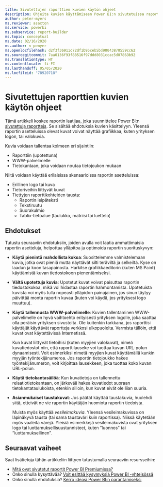 ```yaml
---
title: Sivutettujen raporttien kuvien käytön ohjeet
description: Ohjeita kuvien käyttämiseen Power BI:n sivutetuissa raporteissa.
author: peter-myers
ms.reviewer: asaxton
ms.service: powerbi
ms.subservice: report-builder
ms.topic: conceptual
ms.date: 02/16/2020
ms.author: v-pemyer
ms.openlocfilehash: d2f3f36911c72df1b95ceb5bd90043870559cc62
ms.sourcegitcommit: 7aa0136f93f88516f97ddd8031ccac5d07863b92
ms.translationtype: HT
ms.contentlocale: fi-FI
ms.lasthandoff: 05/05/2020
ms.locfileid: "78920718"
---
```

# <a name="image-use-guidance-for-paginated-reports"></a>Sivutettujen raporttien kuvien käytön ohjeet

Tämä artikkeli koskee raportin laatijaa, joka suunnittelee Power BI:n [sivutettuja raportteja](../paginated-reports/paginated-reports-report-builder-power-bi.md). Se sisältää ehdotuksia kuvien käsittelyyn. Yleensä raportin asetteluissa olevat kuvat voivat näyttää grafiikkaa, kuten yrityksen logon, tai valokuvia.

Kuvia voidaan tallentaa kolmeen eri sijaintiin:

- Raporttiin (upotettuna)
- WWW-palvelimelle
- Tietokantaan, joka voidaan noutaa tietojoukon mukaan

Niitä voidaan käyttää erilaisissa skenaarioissa raportin asetteluissa:

- Erillinen logo tai kuva
- Tietoriveihin liittyvät kuvat
- Tiettyjen raporttikohteiden tausta:
  - Raportin leipäteksti
  - Tekstiruutu
  - Suorakulmio
  - Tablix-tietoalue (taulukko, matriisi tai luettelo)

## <a name="suggestions"></a>Ehdotukset

Tutustu seuraaviin ehdotuksiin, joiden avulla voit laatia ammattimaisia raportin asetteluja, helpottaa ylläpitoa ja optimoida raportin suorituskyvyn:

- **Käytä pienintä mahdollista kokoa**: Suosittelemme valmistelemaan kuvia, jotka ovat pieniä mutta näyttävät silti teräviltä ja selkeiltä. Kyse on laadun ja koon tasapainosta. Harkitse grafiikkaeditorin (kuten MS Paint) käyttämistä kuvan tiedostokoon pienentämiseksi.
- **Vältä upotettuja kuvia**: Upotetut kuvat voivat paisuttaa raportin tiedostokokoa, mikä voi hidastaa raportin hahmontamista. Upotetuista kuvista voi myös tulla nopeasti ylläpidon painajainen, jos sinun täytyy päivittää monta raportin kuvaa (kuten voi käydä, jos yrityksesi logo muuttuu).
- **Käytä tallennusta WWW-palvelimelle**: Kuvien tallentaminen WWW-palvelimelle on hyvä vaihtoehto erityisesti yrityksen logolle, joka saattaa olla peräisin yrityksen sivustolta. Ole kuitenkin tarkkana, jos raporttisi käyttäjät käyttävät raportteja verkkosi ulkopuolelta. Varmista tällöin, että kuvat ovat käytettävissä Internetissä.

    Kun kuvat liittyvät tietoihisi (kuten myyjien valokuvat), nimeä kuvatiedostot niin, että raporttilauseke voi tuottaa kuvan URL-polun dynaamisesti. Voit esimerkiksi nimetä myyjien kuvat käyttämällä kunkin myyjän työntekijänumeroa. Jos raportin tietojoukko hakee työntekijänumeron, voit kirjoittaa lausekkeen, joka tuottaa koko kuvan URL-polun.
- **Käytä tietokantasäilöä**: Kun kuvatietoja on tallennettu relaatiotietokantaan, on järkevää hakea kuvatiedot suoraan tietokantataulukoista, etenkin silloin, kun kuvat eivät ole liian suuria.
- **Asianmukaiset taustakuvat**: Jos päätät käyttää taustakuvia, huolehdi siitä, etteivät ne vie raportin käyttäjän huomiota raportin tiedoista. 

    Muista myös käyttää _vesileimakuvia_. Yleensä vesileimakuvissa on läpinäkyvä tausta (tai sama taustaväri kuin raportissa). Niissä käytetään myös vaaleita värejä. Yleisiä esimerkkejä vesileimakuvista ovat yrityksen logo tai luottamuksellisuustunnisteet, kuten ”luonnos” tai ”luottamuksellinen”.

## <a name="next-steps"></a>Seuraavat vaiheet

Saat lisätietoja tähän artikkeliin liittyen tutustumalla seuraaviin resursseihin:

- [Mitä ovat sivutetut raportit Power BI Premiumissa?](../paginated-reports/paginated-reports-report-builder-power-bi.md)
- Onko sinulla kysyttävää? [Voit esittää kysymyksiä Power BI -yhteisössä](https://community.powerbi.com/)
- Onko sinulla ehdotuksia? [Kerro ideasi Power BI:n parantamiseksi](https://ideas.powerbi.com/)
